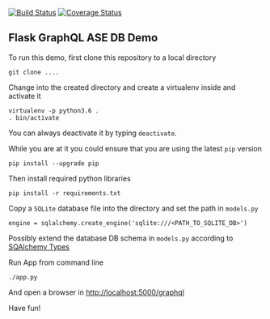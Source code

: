 [![Build Status](https://travis-ci.org/mhoffman/CatAppBackend.svg?branch=feature_upload)](https://travis-ci.org/mhoffman/CatAppBackend)
[![Coverage Status](https://coveralls.io/repos/github/mhoffman/CatAppBackend/badge.svg?branch=feature_upload)](https://coveralls.io/github/mhoffman/CatAppBackend?branch=feature_upload)

## Flask GraphQL ASE DB Demo

To run this demo, first clone this repository to a local directory

    git clone ....

Change into the created directory and create a virtualenv inside and activate it

    virtualenv -p python3.6 .
    . bin/activate

You can always deactivate it by typing `deactivate`.

While you are at it you could ensure that you are using the latest `pip` version

    pip install --upgrade pip

Then install required python libraries

    pip install -r requirements.txt

Copy a `SQLite` database file into the directory and set the path in `models.py`

    engine = sqlalchemy.create_engine('sqlite:///<PATH_TO_SQLITE_DB>')


Possibly extend the database DB schema in `models.py` according to [SQAlchemy Types](http://docs.sqlalchemy.org/en/latest/core/type_basics.html)

Run App from command line

    ./app.py

And open a browser in [http://localhost:5000/graphql](http://localhost:5000/graphql)

Have fun!
